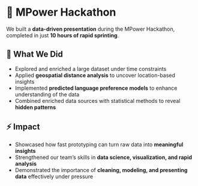 # 🚀 MPower Hackathon  

We built a **data-driven presentation** during the MPower Hackathon, completed in just **10 hours of rapid sprinting**.  

## 🔎 What We Did  
- Explored and enriched a large dataset under time constraints  
- Applied **geospatial distance analysis** to uncover location-based insights  
- Implemented **predicted language preference models** to enhance understanding of the data  
- Combined enriched data sources with statistical methods to reveal **hidden patterns**  

## ⚡ Impact  
- Showcased how fast prototyping can turn raw data into **meaningful insights**  
- Strengthened our team’s skills in **data science, visualization, and rapid analysis**  
- Demonstrated the importance of **cleaning, modeling, and presenting data** effectively under pressure  
